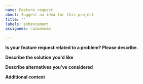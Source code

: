 ```yaml
---
name: Feature request
about: Suggest an idea for this project
title: ''
labels: enhancement
assignees: raimannma

---
```


**Is your feature request related to a problem? Please describe.**
<!-- A clear and concise description of what the problem is. -->

**Describe the solution you'd like**
<!-- A clear and concise description of what you want to happen. -->

**Describe alternatives you've considered**
<!-- A clear and concise description of any alternative solutions or features you've considered. -->

**Additional context**
<!-- Add any other context or screenshots about the feature request here. -->
